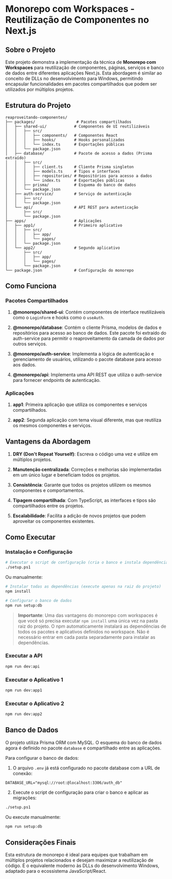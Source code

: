 # Monorepo com Workspaces - Reutilização de Componentes no Next.js

## Sobre o Projeto

Este projeto demonstra a implementação da técnica de **Monorepo com Workspaces** para reutilização de componentes, páginas, serviços e banco de dados entre diferentes aplicações Next.js. Esta abordagem é similar ao conceito de DLLs no desenvolvimento para Windows, permitindo encapsular funcionalidades em pacotes compartilhados que podem ser utilizados por múltiplos projetos.

## Estrutura do Projeto

```
reaproveitando-componentes/
├── packages/                  # Pacotes compartilhados
│   ├── shared-ui/            # Componentes de UI reutilizáveis
│   │   ├── src/
│   │   │   ├── components/   # Componentes React
│   │   │   ├── hooks/        # Hooks personalizados
│   │   │   └── index.ts      # Exportações públicas
│   │   └── package.json
│   ├── database/             # Pacote de acesso a dados (Prisma extraído)
│   │   ├── src/
│   │   │   ├── client.ts     # Cliente Prisma singleton
│   │   │   ├── models.ts     # Tipos e interfaces
│   │   │   ├── repositories/ # Repositórios para acesso a dados
│   │   │   └── index.ts      # Exportações públicas
│   │   ├── prisma/           # Esquema do banco de dados
│   │   └── package.json
│   ├── auth-service/         # Serviço de autenticação
│   │   ├── src/
│   │   └── package.json
│   └── api/                  # API REST para autenticação
│       ├── src/
│       └── package.json
├── apps/                     # Aplicações
│   ├── app1/                 # Primeiro aplicativo
│   │   ├── src/
│   │   │   ├── app/
│   │   │   └── pages/
│   │   └── package.json
│   └── app2/                 # Segundo aplicativo
│       ├── src/
│       │   ├── app/
│       │   └── pages/
│       └── package.json
└── package.json              # Configuração do monorepo
```

## Como Funciona

### Pacotes Compartilhados

1. **@monorepo/shared-ui**: Contém componentes de interface reutilizáveis como o `LoginForm` e hooks como o `useAuth`.

2. **@monorepo/database**: Contém o cliente Prisma, modelos de dados e repositórios para acesso ao banco de dados. Este pacote foi extraído do auth-service para permitir o reaproveitamento da camada de dados por outros serviços.

3. **@monorepo/auth-service**: Implementa a lógica de autenticação e gerenciamento de usuários, utilizando o pacote database para acesso aos dados.

4. **@monorepo/api**: Implementa uma API REST que utiliza o auth-service para fornecer endpoints de autenticação.

### Aplicações

1. **app1**: Primeira aplicação que utiliza os componentes e serviços compartilhados.

2. **app2**: Segunda aplicação com tema visual diferente, mas que reutiliza os mesmos componentes e serviços.

## Vantagens da Abordagem

1. **DRY (Don't Repeat Yourself)**: Escreva o código uma vez e utilize em múltiplos projetos.

2. **Manutenção centralizada**: Correções e melhorias são implementadas em um único lugar e beneficiam todos os projetos.

3. **Consistência**: Garante que todos os projetos utilizem os mesmos componentes e comportamentos.

4. **Tipagem compartilhada**: Com TypeScript, as interfaces e tipos são compartilhados entre os projetos.

5. **Escalabilidade**: Facilita a adição de novos projetos que podem aproveitar os componentes existentes.

## Como Executar

### Instalação e Configuração

```bash
# Executar o script de configuração (cria o banco e instala dependências)
./setup.ps1
```

Ou manualmente:

```bash
# Instalar todas as dependências (execute apenas na raiz do projeto)
npm install

# Configurar o banco de dados
npm run setup:db
```

> **Importante**: Uma das vantagens do monorepo com workspaces é que você só precisa executar `npm install` uma única vez na pasta raiz do projeto. O npm automaticamente instalará as dependências de todos os pacotes e aplicativos definidos no workspace. Não é necessário entrar em cada pasta separadamente para instalar as dependências.

### Executar a API

```bash
npm run dev:api
```

### Executar o Aplicativo 1

```bash
npm run dev:app1
```

### Executar o Aplicativo 2

```bash
npm run dev:app2
```

## Banco de Dados

O projeto utiliza Prisma ORM com MySQL. O esquema do banco de dados agora é definido no pacote `database` e compartilhado entre as aplicações.

Para configurar o banco de dados:

1. O arquivo `.env` já está configurado no pacote database com a URL de conexão:

```
DATABASE_URL="mysql://root:@localhost:3306/auth_db"
```

2. Execute o script de configuração para criar o banco e aplicar as migrações:

```bash
./setup.ps1
```

Ou execute manualmente:

```bash
npm run setup:db
```

## Considerações Finais

Esta estrutura de monorepo é ideal para equipes que trabalham em múltiplos projetos relacionados e desejam maximizar a reutilização de código. É o equivalente moderno às DLLs do desenvolvimento Windows, adaptado para o ecossistema JavaScript/React.
